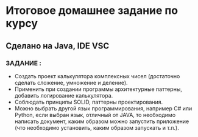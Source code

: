 # Итоговое домашнее задание по курсу
## Сделано на Java, IDE VSC


### ЗАДАНИЕ :

* Создать проект калькулятора комплексных чисел (достаточно сделать сложение, умножение и деление).
* Применить при создании программы архитектурные паттерны, добавить логирование калькулятора.
* Соблюдать принципы SOLID, паттерны проектирования.
* Можно выбрать другой язык программирования, например C# или Python, если выбран язык, отличный от JAVA, то необходимо написать документ, каким образом можно запустить приложение (что необходимо установить, каким образом запускать и т.п.).  